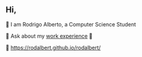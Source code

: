 

## Hi,

🌱 I am Rodrigo Alberto, a Computer Science Student

💬 Ask about my [work experience](https://www.linkedin.com/in/rodalbert/) 🔭 

🔗 https://rodalbert.github.io/rodalbert/





